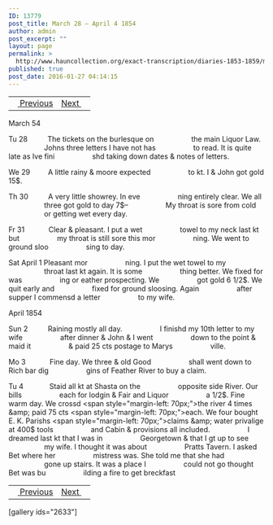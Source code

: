 ```yaml
---
ID: 13779
post_title: March 28 – April 4 1854
author: admin
post_excerpt: ""
layout: page
permalink: >
  http://www.hauncollection.org/exact-transcription/diaries-1853-1859/march-28-april-4-1854/
published: true
post_date: 2016-01-27 04:14:15
---
```

<table style="width: 100%;" align="center">
<tbody>
<tr>
<td><a href="http://www.hauncollection.org/diaries-1853-1859/march-26-march-28-1854/"><img src="https://lh3.googleusercontent.com/-EFJpxxNiPNw/VqgtWBCZrMI/AAAAAAAAAFU/WfY4lPFWWkg/s800-Ic42/Soeb-Plain-Arrows-8-10px.png" alt="" width="10" height="10" /> Previous</a></td>
<td style="text-align: right;"><a href="http://www.hauncollection.org/diaries-1853-1859/april-4-april-9-1854/">Next <img src="https://lh3.googleusercontent.com/-67k0cYlpXHw/VqgtWKz1MXI/AAAAAAAAAFU/k9PW_Piyurk/s800-Ic42/Soeb-Plain-Arrows-5-10px.png" alt="" width="10" height="10" /></a></td>
</tr>
</tbody>
</table>
March 54

Tu 28          The tickets on the burlesque on
<span style="margin-left: 70px;">the main Liquor Law.
<span style="margin-left: 70px;">Johns three letters I have not has
<span style="margin-left: 70px;">to read. It is quite late as Ive fini
<span style="margin-left: 70px;">shd taking down dates &amp; notes of letters.</span></span></span></span>

We 29         A little rainy &amp; moore expected
<span style="margin-left: 70px;">to kt. I &amp; John got gold 15$.</span>

Th 30          A very little showrey. In eve
<span style="margin-left: 70px;">ning entirely clear. We all
<span style="margin-left: 70px;">three got gold to day 7$–
<span style="margin-left: 70px;">My throat is sore from cold
<span style="margin-left: 70px;">or getting wet every day.</span></span></span></span>

Fr 31            Clear &amp; pleasant. I put a wet
<span style="margin-left: 70px;">towel to my neck last kt but
<span style="margin-left: 70px;">my throat is still sore this mor
<span style="margin-left: 70px;">ning. We went to ground sloo
<span style="margin-left: 70px;">sing to day.</span></span></span></span>

Sat April 1 Pleasant mor
<span style="margin-left: 70px;">ning. I put the wet towel to my
<span style="margin-left: 70px;">throat last kt again. It is some
<span style="margin-left: 70px;">thing better. We fixed for was
<span style="margin-left: 70px;">ing or eather prospecting. We
<span style="margin-left: 70px;">got gold 6 1/2$. We quit early and
<span style="margin-left: 70px;">fixed for ground sloosing. Again
<span style="margin-left: 70px;">after supper I commensd a letter
<span style="margin-left: 70px;">to my wife.</span></span></span></span></span></span></span></span>

April 1854

Sun 2          Raining mostly all day.
<span style="margin-left: 70px;">I finishd my 10th letter to my wife
<span style="margin-left: 70px;">after dinner &amp; John &amp; I went
<span style="margin-left: 70px;">down to the point &amp; maid it
<span style="margin-left: 70px;">&amp; paid 25 cts postage to Marys
<span style="margin-left: 70px;">ville.</span></span></span></span></span>

Mo 3            Fine day. We three &amp; old Good
<span style="margin-left: 70px;">shall went down to Rich bar dig
<span style="margin-left: 70px;">gins of Feather River to buy a claim.</span></span>

Tu 4             Staid all kt at Shasta on the
<span style="margin-left: 70px;">opposite side River. Our bills
<span style="margin-left: 70px;">each for lodgin &amp; Fair and Liquor
<span style="margin-left: 70px;">a 1/2$. Fine warm day. We crossd
<span style="margin-left: 70px;">the river 4 times &amp; paid 75 cts
<span style="margin-left: 70px;">each. We four bought E. K. Parishs
<span style="margin-left: 70px;">claims &amp; water privalige at 400$ tools
<span style="margin-left: 70px;">and Cabin &amp; provisions all included.
<span style="margin-left: 70px;">I dreamed last kt that I was in
<span style="margin-left: 70px;">Georgetown &amp; that I gt up to see
<span style="margin-left: 70px;">my wife. I thought it was about
<span style="margin-left: 70px;">Pratts Tavern. I asked Bet where her
<span style="margin-left: 70px;">mistress was. She told me that she had
<span style="margin-left: 70px;">gone up stairs. It was a place I
<span style="margin-left: 70px;">could not go thought Bet was bu
<span style="margin-left: 70px;">ilding a fire to get breckfast</span></span></span></span></span></span></span></span></span></span></span></span></span></span></span>
<table style="width: 100%;" align="center">
<tbody>
<tr>
<td><a href="http://www.hauncollection.org/diaries-1853-1859/march-26-march-28-1854/"><img src="https://lh3.googleusercontent.com/-EFJpxxNiPNw/VqgtWBCZrMI/AAAAAAAAAFU/WfY4lPFWWkg/s800-Ic42/Soeb-Plain-Arrows-8-10px.png" alt="" width="10" height="10" /> Previous</a></td>
<td style="text-align: right;"><a href="http://www.hauncollection.org/diaries-1853-1859/april-4-april-9-1854/">Next <img src="https://lh3.googleusercontent.com/-67k0cYlpXHw/VqgtWKz1MXI/AAAAAAAAAFU/k9PW_Piyurk/s800-Ic42/Soeb-Plain-Arrows-5-10px.png" alt="" width="10" height="10" /></a></td>
</tr>
</tbody>
</table>
[gallery ids="2633"]

&nbsp;